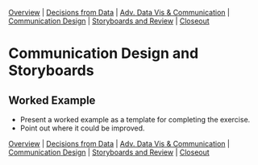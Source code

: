 [Overview](./00_overview.md) |
[Decisions from Data](./01_decisions.md) |
[Adv. Data Vis & Communication](./02_datavis.md) |
[Communication Design](./03_commuicationDesign.md) |
[Storyboards and Review](./04_review.md)  |
[Closeout](./05_closeout.md)

# Communication Design and Storyboards

## Worked Example

* Present a worked example as a template for completing the exercise.
* Point out where it could be improved.


[Overview](./00_overview.md) |
[Decisions from Data](./01_decisions.md) |
[Adv. Data Vis & Communication](./02_datavis.md) |
[Communication Design](./03_commuicationDesign.md) |
[Storyboards and Review](./04_review.md)  |
[Closeout](./05_closeout.md)
